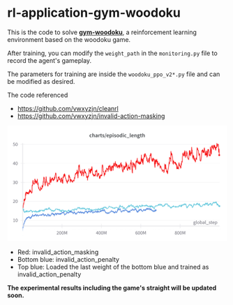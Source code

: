 # rl-application-gym-woodoku

This is the code to solve [**gym-woodoku**](https://github.com/helpingstar/gym-woodoku), a reinforcement learning environment based on the woodoku game.

After training, you can modify the `weight_path` in the `monitoring.py` file to record the agent's gameplay.

The parameters for training are inside the `woodoku_ppo_v2*.py` file and can be modified as desired.

The code referenced
* https://github.com/vwxyzjn/cleanrl
* https://github.com/vwxyzjn/invalid-action-masking

![episode_length](/figure/episode_length.png)

* Red: invalid_action_masking
* Bottom blue: invalid_action_penalty
* Top blue: Loaded the last weight of the bottom blue and trained as invalid_action_penalty

**The experimental results including the game's straight will be updated soon.**